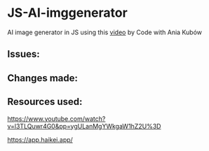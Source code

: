 # JS-AI-imggenerator
AI image generator in JS using this <a href="https://www.youtube.com/watch?v=l3TLQuwr4G0&pp=ygULanMgYWkgaW1hZ2U%3D">video</a> by Code with Ania Kubów 


## Issues:


## Changes made:


## Resources used:

https://www.youtube.com/watch?v=l3TLQuwr4G0&pp=ygULanMgYWkgaW1hZ2U%3D

https://app.haikei.app/